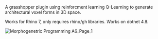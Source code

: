A grasshopper plugin using reinforcment learning Q-Learning to generate architectural voxel forms in 3D space.

Works for Rhino 7, only requires rhino/gh libraries. Works on dotnet 4.8.

![Morphogenetric Programming A6_Page_1](https://github.com/gemyerst/LearningArchitecture/assets/30367707/f0660041-31f3-4272-98e2-ef8061e67162)
